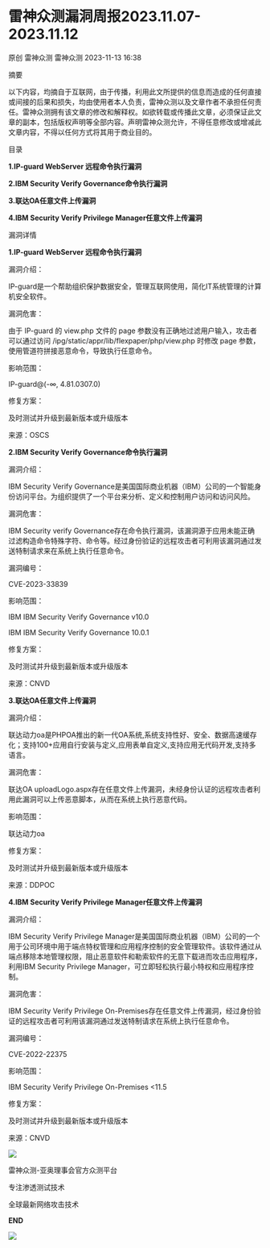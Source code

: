 #  雷神众测漏洞周报2023.11.07-2023.11.12   
原创 雷神众测  雷神众测   2023-11-13 16:38  
  
摘要  
  
  
以下内容，均摘自于互联网，由于传播，利用此文所提供的信息而造成的任何直接或间接的后果和损失，均由使用者本人负责，雷神众测以及文章作者不承担任何责任。雷神众测拥有该文章的修改和解释权。如欲转载或传播此文章，必须保证此文章的副本，包括版权声明等全部内容。声明雷神众测允许，不得任意修改或增减此文章内容，不得以任何方式将其用于商业目的。  
  
  
目录  
  
**1.IP-guard WebServer 远程命令执行漏洞**  
  
**2.IBM Security Verify Governance命令执行漏洞**  
  
**3.联达OA任意文件上传漏洞**  
  
**4.IBM Security Verify Privilege Manager任意文件上传漏洞**  
  
  
漏洞详情  
  
**1.IP-guard WebServer 远程命令执行漏洞**  
  
  
漏洞介绍：  
  
IP-guard是一个帮助组织保护数据安全，管理互联网使用，简化IT系统管理的计算机安全软件。  
  
  
漏洞危害：  
  
由于 IP-guard 的 view.php 文件的 page 参数没有正确地过滤用户输入，攻击者可以通过访问 /ipg/static/appr/lib/flexpaper/php/view.php 时修改 page 参数，使用管道符拼接恶意命令，导致执行任意命令。  
  
  
影响范围：  
  
IP-guard@(-∞, 4.81.0307.0)  
  
  
修复方案：  
  
及时测试并升级到最新版本或升级版本  
  
  
来源：OSCS  
  
**2.IBM Security Verify Governance命令执行漏洞**  
  
  
漏洞介绍：  
  
IBM Security Verify Governance是美国国际商业机器（IBM）公司的一个智能身份访问平台。为组织提供了一个平台来分析、定义和控制用户访问和访问风险。  
  
  
漏洞危害：  
  
IBM Security verify Governance存在命令执行漏洞，该漏洞源于应用未能正确过滤构造命令特殊字符、命令等。经过身份验证的远程攻击者可利用该漏洞通过发送特制请求来在系统上执行任意命令。  
  
  
漏洞编号：  
  
CVE-2023-33839  
  
  
影响范围：  
  
IBM IBM Security Verify Governance v10.0  
  
IBM IBM Security Verify Governance 10.0.1  
  
  
修复方案：  
  
及时测试并升级到最新版本或升级版本  
  
  
来源：CNVD  
  
  
**3.联达OA任意文件上传漏洞**  
  
  
漏洞介绍：  
  
联达动力oa是PHPOA推出的新一代OA系统,系统支持性好、安全、数据高速缓存化；支持100+应用自行安装与定义,应用表单自定义,支持应用无代码开发,支持多语言。  
  
  
漏洞危害：  
  
联达OA uploadLogo.aspx存在任意文件上传漏洞，未经身份认证的远程攻击者利用此漏洞可以上传恶意脚本，从而在系统上执行恶意代码。  
  
  
影响范围：  
  
联达动力oa  
  
  
修复方案：  
  
及时测试并升级到最新版本或升级版本  
  
  
来源：DDPOC  
  
**4.IBM Security Verify Privilege Manager任意文件上传漏洞**  
  
  
漏洞介绍：  
  
IBM Security Verify Privilege Manager是美国国际商业机器（IBM）公司的一个用于公司环境中用于端点特权管理和应用程序控制的安全管理软件。该软件通过从端点移除本地管理权限，阻止恶意软件和勒索软件的无意下载进而攻击应用程序，利用IBM Security Privilege Manager，可立即轻松执行最小特权和应用程序控制。  
  
  
漏洞危害：  
  
IBM Security Verify Privilege On-Premises存在任意文件上传漏洞，经过身份验证的远程攻击者可利用该漏洞通过发送特制请求在系统上执行任意命令。  
  
  
漏洞编号：  
  
CVE-2022-22375  
  
  
影响范围：  
  
IBM Security Verify Privilege On-Premises <11.5  
  
  
修复方案：  
  
及时测试并升级到最新版本或升级版本  
  
  
来源：CNVD  
  
  
  
  
  
  
![](https://mmbiz.qpic.cn/mmbiz_jpg/HxO8NorP4JV1TyUx9SK83wdrmI1N1fgnelZ5uOYfibgz0TDnqKiaK5smBgibDPc7FnbmnriapXGqP872z0DJIyFoMA/640?wx_fmt=jpeg "")  
  
雷神众测-亚奥理事会官方众测平台  
  
专注渗透测试技术  
  
全球最新网络攻击技术  
  
  
**END**  
  
![](https://mmbiz.qpic.cn/mmbiz_jpg/HxO8NorP4JV1TyUx9SK83wdrmI1N1fgncicUTkTUtrhqULibTu3XCp7yzUAcxWKdYbs12oElL3cb0dCPNHNoiaXNw/640?wx_fmt=jpeg "")  
  
  
  
